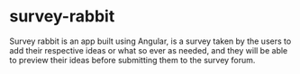 # survey-rabbit
Survey rabbit is an app built using Angular, is a survey taken by the users to add their respective ideas or what so ever as needed, and they will be able to preview their ideas before submitting them to the survey forum.
